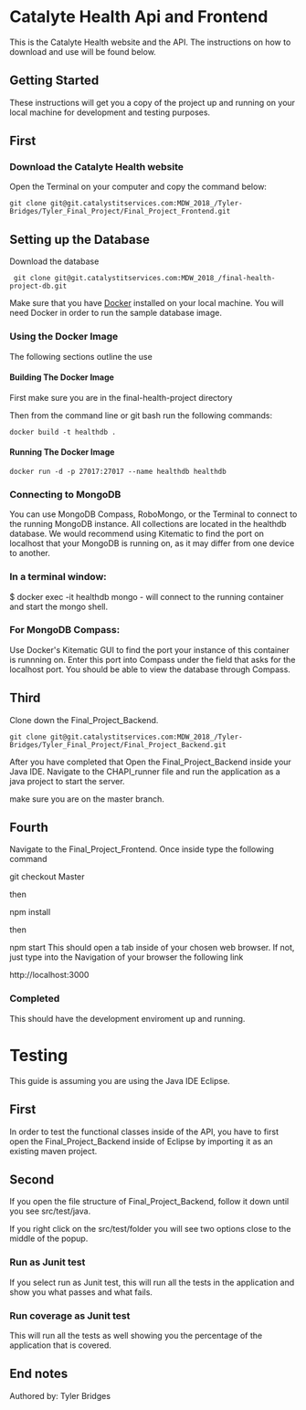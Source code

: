 # Catalyte Health Api and Frontend

This is the Catalyte Health website and the API. The instructions on how to download and use will be found below.


## Getting Started

These instructions will get you a copy of the project up and running on your local
machine for development and testing purposes.

## First ##

### Download the Catalyte Health website

Open the Terminal on your computer and copy the command below:

`git clone git@git.catalystitservices.com:MDW_2018_/Tyler-Bridges/Tyler_Final_Project/Final_Project_Frontend.git`

## Setting up the Database ##

Download the database

` git clone git@git.catalystitservices.com:MDW_2018_/final-health-project-db.git`

Make sure that you have [Docker](https://www.docker.com/products/overview) installed
on your local machine. You will need Docker in order to run the sample database image.

### Using the Docker Image

The following sections outline the use

#### Building The Docker Image

First make sure you are in the final-health-project directory

Then from the command line or git bash run the following commands:

```
docker build -t healthdb .
```
#### Running The Docker Image
```
docker run -d -p 27017:27017 --name healthdb healthdb        
```

### Connecting to MongoDB ###

You can use MongoDB Compass, RoboMongo, or the Terminal to connect to the
running MongoDB instance. All collections are located in the healthdb database.
We would recommend using Kitematic to find the port on localhost that your
MongoDB is running on, as it may differ from one device to another.

### In a terminal window: ###

$ docker exec -it healthdb mongo - will connect to the running container and start the mongo shell.

### For MongoDB Compass: ###

Use Docker's Kitematic GUI to find the port your instance of this container
is runnning on. Enter this port into Compass under the field that asks for the
localhost port. You should be able to view the database through Compass.

## Third ##

Clone down the Final_Project_Backend.

`git clone git@git.catalystitservices.com:MDW_2018_/Tyler-Bridges/Tyler_Final_Project/Final_Project_Backend.git`

After you have completed that Open the Final_Project_Backend inside your Java IDE. Navigate
 to the CHAPI_runner file and run the application as a java project to start the server.
 
 make sure you are on the master branch.

## Fourth ##
Navigate to the Final_Project_Frontend. Once inside type the following command

git checkout Master

then

npm install

then

npm start
This should open a tab inside of your chosen web browser.
If not, just type into the Navigation of your browser the following link

http://localhost:3000


### Completed ###

This should have the development enviroment up and running.



# Testing #

This guide is assuming you are using the Java IDE Eclipse.

## First ##
In order to test the functional classes inside of the API, you have to first open the Final_Project_Backend inside of Eclipse by importing it as an existing maven project.

## Second ##
If you open the file structure of Final_Project_Backend, follow it down until you see src/test/java.

If you right click on the src/test/folder you will see two options close to the middle of the popup.

### Run as Junit test ###
If you select run as Junit test, this will run all the tests in the application and show you what passes and what fails.

### Run coverage as Junit test ###
This will run all the tests as well showing you the percentage of the application that is covered. 


## End notes ##

Authored by: Tyler Bridges